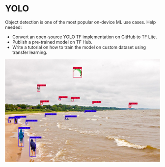 # YOLO

Object detection is one of the most popular on-device ML use cases.
Help needed:

* Convert an open-source YOLO TF implementation on GitHub to TF Lite.
* Publish a pre-trained model on TF Hub.
* Write a tutorial on how to train the model on custom dataset using transfer learning.

<p align="center">
 <img src="../images/screenshots/yolo.png"/>
</p>